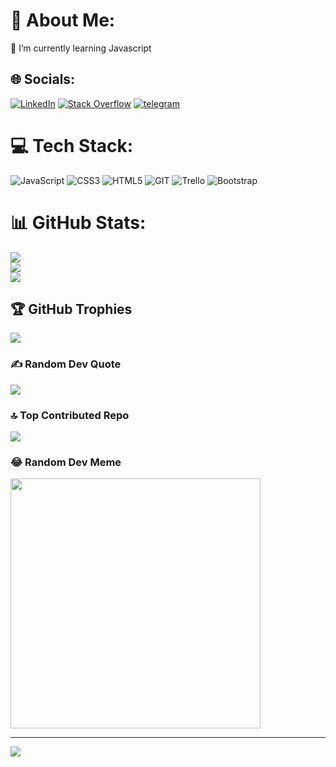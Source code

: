 # 💫 About Me:
🌱 I’m currently learning Javascript <br>


## 🌐 Socials:
[![LinkedIn](https://img.shields.io/badge/LinkedIn-%230077B5.svg?logo=linkedin&logoColor=white)](https://linkedin.com/in/porya-olfat) [![Stack Overflow](https://img.shields.io/badge/-Stackoverflow-FE7A16?logo=stack-overflow&logoColor=white)](https://stackoverflow.com/users/22422197) [![telegram](https://img.shields.io/badge/Telegram-2CA5E0?style=for-the-badge&logo=telegram&logoColor=white)](https://t.me/porya_olfat)


# 💻 Tech Stack:
![JavaScript](https://img.shields.io/badge/javascript-%23323330.svg?style=for-the-badge&logo=javascript&logoColor=%23F7DF1E) ![CSS3](https://img.shields.io/badge/css3-%231572B6.svg?style=for-the-badge&logo=css3&logoColor=white) ![HTML5](https://img.shields.io/badge/html5-%23E34F26.svg?style=for-the-badge&logo=html5&logoColor=white) ![GIT](https://img.shields.io/badge/Git-fc6d26?style=for-the-badge&logo=git&logoColor=white) ![Trello](https://img.shields.io/badge/Trello-%23026AA7.svg?style=for-the-badge&logo=Trello&logoColor=white) ![Bootstrap](https://img.shields.io/badge/bootstrap-%238511FA.svg?style=for-the-badge&logo=bootstrap&logoColor=white)
# 📊 GitHub Stats:
![](https://github-readme-stats.vercel.app/api?username=porya84&theme=radical&hide_border=false&include_all_commits=true&count_private=true)<br/>
![](https://github-readme-streak-stats.herokuapp.com/?user=porya84&theme=radical&hide_border=false)<br/>
![](https://github-readme-stats.vercel.app/api/top-langs/?username=porya84&theme=radical&hide_border=false&include_all_commits=true&count_private=true&layout=compact)

## 🏆 GitHub Trophies
![](https://github-profile-trophy.vercel.app/?username=porya84&theme=radical&no-frame=false&no-bg=false&margin-w=4)

### ✍️ Random Dev Quote
![](https://quotes-github-readme.vercel.app/api?type=horizontal&theme=radical)

### 🔝 Top Contributed Repo
![](https://github-contributor-stats.vercel.app/api?username=porya84&limit=5&theme=radical&combine_all_yearly_contributions=true)

### 😂 Random Dev Meme
<img src='https://randommeme-five.vercel.app/' style="height: 400px;"/>

---
[![](https://visitcount.itsvg.in/api?id=porya84&icon=0&color=0)](https://visitcount.itsvg.in)

<!-- Proudly created with GPRM ( https://gprm.itsvg.in ) -->
